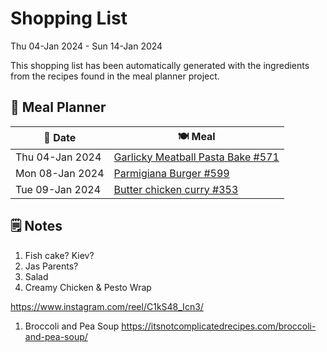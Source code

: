 # Shopping List

Thu 04-Jan 2024 - Sun 14-Jan 2024

This shopping list has been automatically generated with the ingredients from the recipes found in the meal planner project.

## 📅 Meal Planner

|📅 Date| 🍽️ Meal|
|----|----|
|Thu 04-Jan 2024|[Garlicky Meatball Pasta Bake  #571](https://github.com/jcallaghan/The-Cookbook/issues/571)|
|Mon 08-Jan 2024|[Parmigiana Burger #599](https://github.com/jcallaghan/The-Cookbook/issues/599)|
|Tue 09-Jan 2024|[Butter chicken curry #353](https://github.com/jcallaghan/The-Cookbook/issues/353)|

## 🗒️ Notes

1. Fish cake? Kiev?
1. Jas Parents?
1. Salad
1. Creamy Chicken & Pesto Wrap

https://www.instagram.com/reel/C1kS48_Icn3/
1. Broccoli and Pea Soup https://itsnotcomplicatedrecipes.com/broccoli-and-pea-soup/
